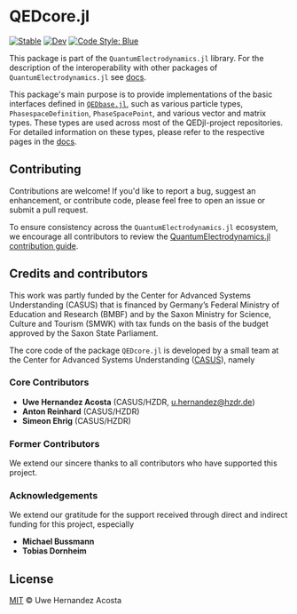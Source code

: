# QEDcore.jl

[![Stable](https://img.shields.io/badge/docs-stable-blue.svg)](https://QEDjl-project.github.io/QEDcore.jl/stable/)
[![Dev](https://img.shields.io/badge/docs-dev-blue.svg)](https://QEDjl-project.github.io/QEDcore.jl/dev/)
[![Code Style: Blue](https://img.shields.io/badge/code%20style-blue-4495d1.svg)](https://github.com/invenia/BlueStyle)

This package is part of the `QuantumElectrodynamics.jl` library. For the description of the interoperability with other packages of `QuantumElectrodynamics.jl` see [docs](https://qedjl-project.github.io/QuantumElectrodynamics.jl/dev/).

This package's main purpose is to provide implementations of the basic interfaces defined in [`QEDbase.jl`](https://github.com/QEDjl-project/QEDbase.jl), such as various particle types, `PhasespaceDefinition`, `PhaseSpacePoint`, and various vector and matrix types. These types are used across most of the QEDjl-project repositories. For detailed information on these types, please refer to the respective pages in the [docs](https://qedjl-project.github.io/QEDcore.jl/dev/).

## Contributing

Contributions are welcome! If you'd like to report a bug, suggest an enhancement, or contribute
code, please feel free to open an issue or submit a pull request.

To ensure consistency across the `QuantumElectrodynamics.jl` ecosystem, we encourage all contributors
to review the [QuantumElectrodynamics.jl contribution guide](https://qedjl-project.github.io/QuantumElectrodynamics.jl/stable/dev_guide/#Development-Guide).

## Credits and contributors

This work was partly funded by the Center for Advanced Systems Understanding (CASUS) that
is financed by Germany’s Federal Ministry of Education and Research (BMBF) and by the Saxon
Ministry for Science, Culture and Tourism (SMWK) with tax funds on the basis of the budget
approved by the Saxon State Parliament.

The core code of the package `QEDcore.jl` is developed by a small team at the Center for
Advanced Systems Understanding ([CASUS](https://www.casus.science)), namely

### Core Contributors

- **Uwe Hernandez Acosta** (CASUS/HZDR, [u.hernandez@hzdr.de](mailto:u.hernandez@hzdr.de))
- **Anton Reinhard** (CASUS/HZDR)
- **Simeon Ehrig** (CASUS/HZDR)

### Former Contributors

We extend our sincere thanks to all contributors who have supported this project.

### Acknowledgements

We extend our gratitude for the support received through direct and indirect funding for this project, especially

- **Michael Bussmann**
- **Tobias Dornheim**

## License

[MIT](LICENSE) © Uwe Hernandez Acosta
